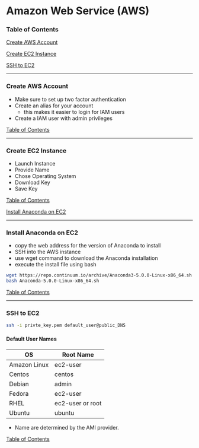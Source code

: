 # Amazon Web Service (AWS)

### <a name="toc"></a>Table of Contents


[Create AWS Account](#create_aws_account)

[Create EC2 Instance](#create_ec2_instance)

[SSH to EC2](#ssh_ec2)


---
### <a name="create_aws_account"></a> Create AWS Account
- Make sure to set up two factor authentication
- Create an alias for your account
    - this makes it easier to login for IAM users
- Create a IAM user with admin privileges

[Table of Contents](#toc)


---
### <a name="create_ec2_instance"></a> Create EC2 Instance
- Launch Instance
- Provide Name
- Chose Operating System
- Download Key
- Save Key

[Table of Contents](#toc)


[Install Anaconda on EC2](#install_anaconda)

---
### <a name="install_anaconda"></a> Install Anaconda on EC2
- copy the web address for the version of Anaconda to install
- SSH into the AWS instance
- use wget command to download the Anaconda installation
- execute the install file using bash

```bash
wget https://repo.continuum.io/archive/Anaconda3-5.0.0-Linux-x86_64.sh
bash Anaconda-5.0.0-Linux-x86_64.sh
```

[Table of Contents](#toc)


---
### <a name="ssh_ec2"></a> SSH to EC2
```bash
ssh -i privte_key.pem default_user@public_DNS
```

#### Default User Names
| OS | Root Name |
|----|-----------|
| Amazon Linux | ec2-user |
| Centos | centos |
| Debian | admin |
| Fedora | ec2-user |
| RHEL | ec2-user or root |
| Ubuntu | ubuntu |

- Name are determined by the AMI provider.

[Table of Contents](#toc)



